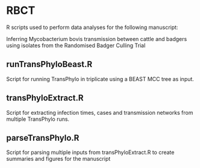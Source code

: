 # RBCT

R scripts used to perform data analyses for the following manuscript:

Inferring Mycobacterium bovis transmission between cattle and badgers using isolates from the Randomised Badger Culling Trial

## runTransPhyloBeast.R

Script for running TransPhylo in triplicate using a BEAST MCC tree as input.

## transPhyloExtract.R

Script for extracting infection times, cases and transmission networks from multiple TransPhylo runs.

## parseTransPhylo.R

Script for parsing multiple inputs from transPhyloExtract.R to create summaries and figures for the manuscript
